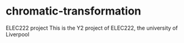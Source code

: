 # chromatic-transformation
ELEC222 project
This is the Y2 project of ELEC222, the university of Liverpool
